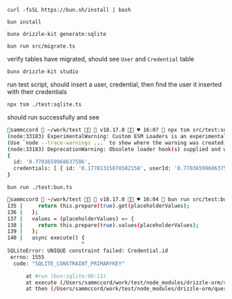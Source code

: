 `curl -fsSL https://bun.sh/install | bash`

`bun install`

`bunx drizzle-kit generate:sqlite`

`bun run src/migrate.ts`

verify tables have migrated, should see `User` and `Credential` table

`bunx drizzle-kit studio`

run test script, should insert a user, credential, then find the user it inserted with their credentials

`npx tsm ./test:sqlite.ts`

should run successfully and see

```sh
sammccord  ~/work/test   v18.17.0  ♥ 16:07  npx tsm src/test:sqlite.ts
(node:33183) ExperimentalWarning: Custom ESM Loaders is an experimental feature and might change at any time
(Use `node --trace-warnings ...` to show where the warning was created)
(node:33183) DeprecationWarning: Obsolete loader hook(s) supplied and will be ignored: getFormat, transformSource
{
  id: '0.7703659968637506',
  credentials: [ { id: '0.17781315078502158', userId: '0.7703659968637506' } ]
}
```

`bun run ./test:bun.ts`

```sh
sammccord  ~/work/test   v18.17.0  ♥ 16:04  bun run src/test:bun.ts
135 |     return this.prepare(true).get(placeholderValues);
136 |   };
137 |   values = (placeholderValues) => {
138 |     return this.prepare(true).values(placeholderValues);
139 |   };
140 |   async execute() {
                        ^
SQLiteError: UNIQUE constraint failed: Credential.id
 errno: 1555
  code: "SQLITE_CONSTRAINT_PRIMARYKEY"

      at #run (bun:sqlite:96:13)
      at execute (/Users/sammccord/work/test/node_modules/drizzle-orm/sqlite-core/query-builders/insert.js:140:19)
      at then (/Users/sammccord/work/test/node_modules/drizzle-orm/query-promise.js:21:12)
```
